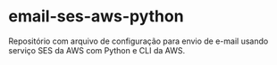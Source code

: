 # email-ses-aws-python
Repositório com arquivo de configuração para envio de e-mail usando serviço SES da AWS com Python e CLI da AWS.
